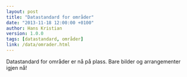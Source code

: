 ```yaml
---
layout: post
title: "Datastandard for områder"
date: "2013-11-18 12:00:00 +0100"
author: Hans Kristian
version: 1.0.0
tags: [datastandard, områder]
link: /data/omrader.html
---
```


Datastandard for områder er nå på plass. Bare bilder og arrangementer igjen nå!

